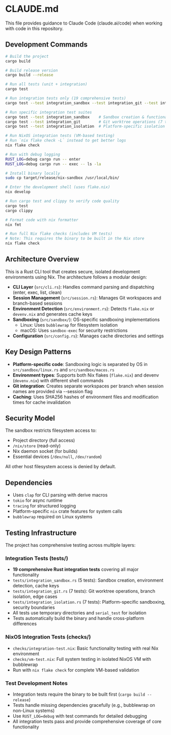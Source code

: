 # CLAUDE.md

This file provides guidance to Claude Code (claude.ai/code) when working with code in this repository.

## Development Commands

```bash
# Build the project
cargo build

# Build release version
cargo build --release

# Run all tests (unit + integration)
cargo test

# Run integration tests only (19 comprehensive tests)
cargo test --test integration_sandbox --test integration_git --test integration_isolation

# Run specific integration test suites
cargo test --test integration_sandbox    # Sandbox creation & functionality (5 tests)
cargo test --test integration_git        # Git worktree operations (7 tests)
cargo test --test integration_isolation  # Platform-specific isolation (7 tests)

# Run NixOS integration tests (VM-based testing)
# Run `nix flake check -L` instead to get better logs
nix flake check

# Run with debug logging
RUST_LOG=debug cargo run -- enter
RUST_LOG=debug cargo run -- exec -- ls -la

# Install binary locally
sudo cp target/release/nix-sandbox /usr/local/bin/

# Enter the development shell (uses flake.nix)
nix develop

# Run cargo test and clippy to verify code quality
cargo test
cargo clippy

# Format code with nix formatter
nix fmt

# Run full Nix flake checks (includes VM tests)
# Note: This requires the binary to be built in the Nix store
nix flake check
```

## Architecture Overview

This is a Rust CLI tool that creates secure, isolated development environments using Nix. The architecture follows a modular design:

- **CLI Layer** (`src/cli.rs`): Handles command parsing and dispatching (enter, exec, list, clean)
- **Session Management** (`src/session.rs`): Manages Git workspaces and branch-based sessions
- **Environment Detection** (`src/environment.rs`): Detects `flake.nix` or `devenv.nix` and generates cache keys
- **Sandboxing** (`src/sandbox/`): OS-specific sandboxing implementations
  - Linux: Uses `bubblewrap` for filesystem isolation
  - macOS: Uses `sandbox-exec` for security restrictions
- **Configuration** (`src/config.rs`): Manages cache directories and settings

## Key Design Patterns

- **Platform-specific code**: Sandboxing logic is separated by OS in `src/sandbox/linux.rs` and `src/sandbox/macos.rs`
- **Environment types**: Supports both Nix flakes (`flake.nix`) and devenv (`devenv.nix`) with different shell commands
- **Git integration**: Creates separate workspaces per branch when session names are provided via --session flag
- **Caching**: Uses SHA256 hashes of environment files and modification times for cache invalidation

## Security Model

The sandbox restricts filesystem access to:

- Project directory (full access)
- `/nix/store` (read-only)
- Nix daemon socket (for builds)
- Essential devices (`/dev/null`, `/dev/random`)

All other host filesystem access is denied by default.

## Dependencies

- Uses `clap` for CLI parsing with derive macros
- `tokio` for async runtime
- `tracing` for structured logging
- Platform-specific `nix` crate features for system calls
- `bubblewrap` required on Linux systems

## Testing Infrastructure

The project has comprehensive testing across multiple layers:

### Integration Tests (tests/)

- **19 comprehensive Rust integration tests** covering all major functionality
- `tests/integration_sandbox.rs` (5 tests): Sandbox creation, environment detection, cache keys
- `tests/integration_git.rs` (7 tests): Git worktree operations, branch isolation, edge cases
- `tests/integration_isolation.rs` (7 tests): Platform-specific sandboxing, security boundaries
- All tests use temporary directories and `serial_test` for isolation
- Tests automatically build the binary and handle cross-platform differences

### NixOS Integration Tests (checks/)

- `checks/integration-test.nix`: Basic functionality testing with real Nix environment
- `checks/vm-test.nix`: Full system testing in isolated NixOS VM with bubblewrap
- Run with `nix flake check` for complete VM-based validation

### Test Development Notes

- Integration tests require the binary to be built first (`cargo build --release`)
- Tests handle missing dependencies gracefully (e.g., bubblewrap on non-Linux systems)
- Use `RUST_LOG=debug` with test commands for detailed debugging
- All integration tests pass and provide comprehensive coverage of core functionality